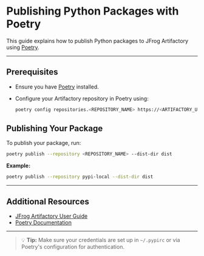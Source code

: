 # Publishing Python Packages with Poetry

This guide explains how to publish Python packages to JFrog Artifactory using [Poetry](https://python-poetry.org/).

---

## Prerequisites

- Ensure you have [Poetry](https://python-poetry.org/docs/#installation) installed.
- Configure your Artifactory repository in Poetry using:

    ```sh
    poetry config repositories.<REPOSITORY_NAME> https://<ARTIFACTORY_URL>/api/pypi/<REPOSITORY_NAME>
    ```

## Publishing Your Package

To publish your package, run:

```sh
poetry publish --repository <REPOSITORY_NAME> --dist-dir dist
```

**Example:**

```sh
poetry publish --repository pypi-local --dist-dir dist
```

---

## Additional Resources

- [JFrog Artifactory User Guide](https://jfrog.com/artifactory/)
- [Poetry Documentation](https://python-poetry.org/docs/)

---

> 💡 **Tip:** Make sure your credentials are set up in `~/.pypirc` or via Poetry's configuration for authentication.
